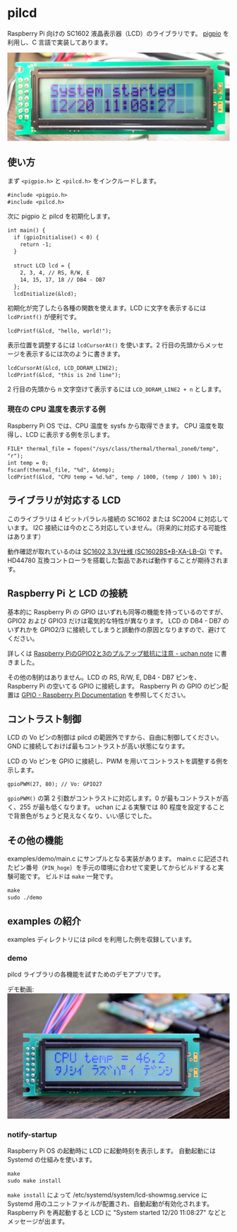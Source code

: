 # pilcd

Raspberry Pi 向けの SC1602 液晶表示器（LCD）のライブラリです。
[pigpio](http://abyz.me.uk/rpi/pigpio/) を利用し、C 言語で実装してあります。

![LCD を表示した様子](./docs/notify-startup.jpg)

## 使い方

まず `<pigpio.h>` と `<pilcd.h>` をインクルードします。

    #include <pigpio.h>
    #include <pilcd.h>

次に pigpio と pilcd を初期化します。

    int main() {
      if (gpioInitialise() < 0) {
        return -1;
      }

      struct LCD lcd = {
        2, 3, 4, // RS, R/W, E
        14, 15, 17, 18 // DB4 - DB7
      };
      lcdInitialize(&lcd);

初期化が完了したら各種の関数を使えます。LCD に文字を表示するには `lcdPrintf()` が便利です。

    lcdPrintf(&lcd, "hello, world!");

表示位置を調整するには `lcdCursorAt()` を使います。2 行目の先頭からメッセージを表示するには次のように書きます。

    lcdCursorAt(&lcd, LCD_DDRAM_LINE2);
    lcdPrintf(&lcd, "this is 2nd line");

2 行目の先頭から n 文字空けて表示するには `LCD_DDRAM_LINE2 + n` とします。

### 現在の CPU 温度を表示する例

Raspberry Pi OS では、CPU 温度を sysfs から取得できます。
CPU 温度を取得し、LCD に表示する例を示します。

    FILE* thermal_file = fopen("/sys/class/thermal/thermal_zone0/temp", "r");
    int temp = 0;
    fscanf(thermal_file, "%d", &temp);
    lcdPrintf(&lcd, "CPU temp = %d.%d", temp / 1000, (temp / 100) % 10);

## ライブラリが対応する LCD

このライブラリは 4 ビットパラレル接続の SC1602 または SC2004 に対応しています。
I2C 接続には今のところ対応していません。（将来的に対応する可能性はあります）

動作確認が取れているのは [SC1602 3.3V仕様 (SC1602BS\*B-XA-LB-G)](https://akizukidenshi.com/catalog/g/gP-14440/) です。
HD44780 互換コントローラを搭載した製品であれば動作することが期待されます。

## Raspberry Pi と LCD の接続

基本的に Raspberry Pi の GPIO はいずれも同等の機能を持っているのですが、GPIO2 および GPIO3 だけは電気的な特性が異なります。
LCD の DB4 - DB7 のいずれかを GPIO2/3 に接続してしまうと誤動作の原因となりますので、避けてください。

詳しくは [Raspberry PiのGPIO2と3のプルアップ抵抗に注意 - uchan note](https://uchan.hateblo.jp/entry/2020/12/17/223612) に書きました。

その他の制約はありません。LCD の RS, R/W, E, DB4 - DB7 ピンを、Raspberry Pi の空いてる GPIO に接続します。
Raspberry Pi の GPIO のピン配置は [GPIO - Raspberry Pi Documentation](https://www.raspberrypi.org/documentation/usage/gpio/) を参照してください。

## コントラスト制御

LCD の Vo ピンの制御は pilcd の範囲外ですから、自由に制御してください。
GND に接続しておけば最もコントラストが高い状態になります。

LCD の Vo ピンを GPIO に接続し、PWM を用いてコントラストを調整する例を示します。

    gpioPWM(27, 80); // Vo: GPIO27

`gpioPWM()` の第 2 引数がコントラストに対応します。0 が最もコントラストが高く、255 が最も低くなります。
uchan による実験では 80 程度を設定することで背景色がちょうど見えなくなり、いい感じでした。

## その他の機能

examples/demo/main.c にサンプルとなる実装があります。
main.c に記述されたピン番号（`PIN_hoge`）を手元の環境に合わせて変更してからビルドすると実験可能です。
ビルドは `make` 一発です。

    make
    sudo ./demo

## examples の紹介

examples ディレクトリには pilcd を利用した例を収録しています。

### demo

pilcd ライブラリの各機能を試すためのデモアプリです。

デモ動画: [![pilcdライブラリのデモ](./docs/pilcd-demo.jpg)](https://www.youtube.com/watch?v=d6Xc37s59wQ)

### notify-startup

Raspberry Pi OS の起動時に LCD に起動時刻を表示します。
自動起動には Systemd の仕組みを使います。

    make
    sudo make install

`make install` によって /etc/systemd/system/lcd-showmsg.service に Systemd 用のユニットファイルが配置され、自動起動が有効化されます。
Raspberry Pi を再起動すると LCD に "System started  12/20 11:08:27" などとメッセージが出ます。
